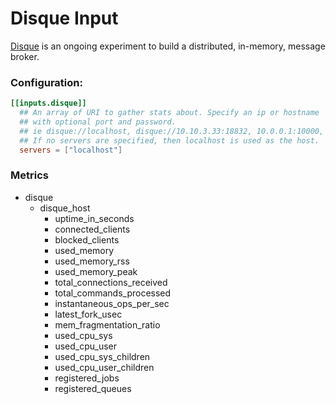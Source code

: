 # Disque Input

[Disque](https://github.com/antirez/disque) is an ongoing experiment to build a distributed, in-memory, message broker.


### Configuration:

```toml
[[inputs.disque]]  
  ## An array of URI to gather stats about. Specify an ip or hostname
  ## with optional port and password.
  ## ie disque://localhost, disque://10.10.3.33:18832, 10.0.0.1:10000, etc.
  ## If no servers are specified, then localhost is used as the host.
  servers = ["localhost"]
```

### Metrics


- disque
  - disque_host
    - uptime_in_seconds
    - connected_clients
    - blocked_clients
    - used_memory
    - used_memory_rss
    - used_memory_peak
    - total_connections_received
    - total_commands_processed
    - instantaneous_ops_per_sec
    - latest_fork_usec
    - mem_fragmentation_ratio
    - used_cpu_sys
    - used_cpu_user
    - used_cpu_sys_children
    - used_cpu_user_children
    - registered_jobs
    - registered_queues
